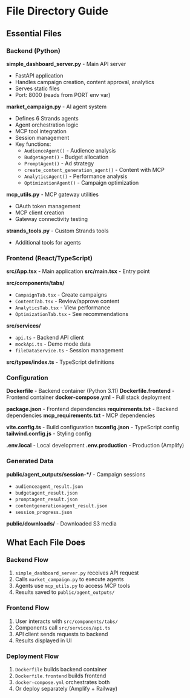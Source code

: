 # File Directory Guide

## Essential Files

### Backend (Python)

**simple_dashboard_server.py** - Main API server
- FastAPI application
- Handles campaign creation, content approval, analytics
- Serves static files
- Port: 8000 (reads from PORT env var)

**market_campaign.py** - AI agent system
- Defines 6 Strands agents
- Agent orchestration logic
- MCP tool integration
- Session management
- Key functions:
  - `AudienceAgent()` - Audience analysis
  - `BudgetAgent()` - Budget allocation
  - `PromptAgent()` - Ad strategy
  - `create_content_generation_agent()` - Content with MCP
  - `AnalyticsAgent()` - Performance analysis
  - `OptimizationAgent()` - Campaign optimization

**mcp_utils.py** - MCP gateway utilities
- OAuth token management
- MCP client creation
- Gateway connectivity testing

**strands_tools.py** - Custom Strands tools
- Additional tools for agents

### Frontend (React/TypeScript)

**src/App.tsx** - Main application
**src/main.tsx** - Entry point

**src/components/tabs/**
- `CampaignTab.tsx` - Create campaigns
- `ContentTab.tsx` - Review/approve content
- `AnalyticsTab.tsx` - View performance
- `OptimizationTab.tsx` - See recommendations

**src/services/**
- `api.ts` - Backend API client
- `mockApi.ts` - Demo mode data
- `fileDataService.ts` - Session management

**src/types/index.ts** - TypeScript definitions

### Configuration

**Dockerfile** - Backend container (Python 3.11)
**Dockerfile.frontend** - Frontend container
**docker-compose.yml** - Full stack deployment

**package.json** - Frontend dependencies
**requirements.txt** - Backend dependencies
**mcp_requirements.txt** - MCP dependencies

**vite.config.ts** - Build configuration
**tsconfig.json** - TypeScript config
**tailwind.config.js** - Styling config

**.env.local** - Local development
**.env.production** - Production (Amplify)

### Generated Data

**public/agent_outputs/session-*/** - Campaign sessions
- `audienceagent_result.json`
- `budgetagent_result.json`
- `promptagent_result.json`
- `contentgenerationagent_result.json`
- `session_progress.json`

**public/downloads/** - Downloaded S3 media

## What Each File Does

### Backend Flow
1. `simple_dashboard_server.py` receives API request
2. Calls `market_campaign.py` to execute agents
3. Agents use `mcp_utils.py` to access MCP tools
4. Results saved to `public/agent_outputs/`

### Frontend Flow
1. User interacts with `src/components/tabs/`
2. Components call `src/services/api.ts`
3. API client sends requests to backend
4. Results displayed in UI

### Deployment Flow
1. `Dockerfile` builds backend container
2. `Dockerfile.frontend` builds frontend
3. `docker-compose.yml` orchestrates both
4. Or deploy separately (Amplify + Railway)
